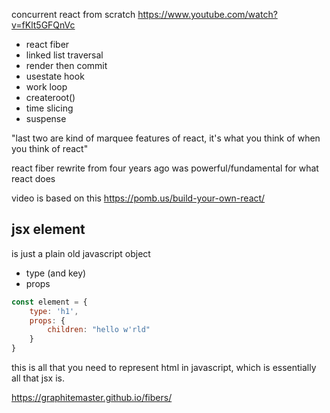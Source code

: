 concurrent  react from scratch
https://www.youtube.com/watch?v=fKlt5GFQnVc

- react fiber
- linked list traversal
- render then commit
- usestate hook
- work loop
- createroot()
- time slicing
- suspense

"last two are kind of marquee features of react, it's what you think of when you think of react"

react fiber rewrite from four years ago was powerful/fundamental for what react does

video is based on this https://pomb.us/build-your-own-react/

## jsx element
is just a plain old javascript object
- type (and key)
- props

```javascript
const element = {
	type: 'h1',
	props: {
		children: "hello w'rld"
	}
}
```

this is all that you need to represent html in javascript, which is essentially all that jsx is.


https://graphitemaster.github.io/fibers/

